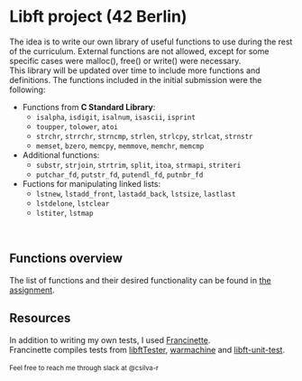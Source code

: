 # Libft project (42 Berlin)
The idea is to write our own library of useful functions to use during the rest of the curriculum. External functions are not allowed, except for some specific cases were malloc(), free() or write() were necessary. <br>
This library will be updated over time to include more functions and definitions. The functions included in the initial submission were the following:
- Functions from <b>C Standard Library</b>:
  - <code>isalpha</code>, <code>isdigit</code>, <code>isalnum</code>, <code>isascii</code>, <code>isprint</code>
  - <code>toupper</code>, <code>tolower</code>, <code>atoi</code>
  - <code>strchr</code>, <code>strrchr</code>, <code>strncmp</code>, <code>strlen</code>, <code>strlcpy</code>, <code>strlcat</code>, <code>strnstr</code>
  - <code>memset</code>, <code>bzero</code>, <code>memcpy</code>, <code>memmove</code>, <code>memchr</code>, <code>memcmp</code>
- Additional functions:
  - <code>substr</code>, <code>strjoin</code>, <code>strtrim</code>, <code>split</code>, <code>itoa</code>, <code>strmapi</code>, <code>striteri</code>
  - <code>putchar_fd</code>, <code>putstr_fd</code>, <code>putendl_fd</code>, <code>putnbr_fd</code>
- Fuctions for manipulating linked lists:
  - <code>lstnew</code>, <code>lstadd_front</code>, <code>lastadd_back</code>, <code>lstsize</code>, <code>lastlast</code>
  - <code>lstdelone</code>, <code>lstclear</code>
  - <code>lstiter</code>, <code>lstmap</code>
<br>
<h2>Functions overview</h2>
The list of functions and their desired functionality can be found in <a href="https://github.com/budindepunk/42_libft/blob/main/en.subject.pdf">the assignment</a>.
<h2>Resources</h2>
In addition to writing my own tests, I used <a href="https://github.com/xicodomingues/francinette">Francinette</a>.<br>
Francinette compiles tests from <a href="https://github.com/Tripouille/libftTester">libftTester</a>, <a href="https://github.com/y3ll0w42/libft-war-machine">warmachine</a> and <a href="https://github.com/alelievr/libft-unit-test">libft-unit-test</a>.<br>
<br>
<sub>Feel free to reach me through slack at @csilva-r</sub>
